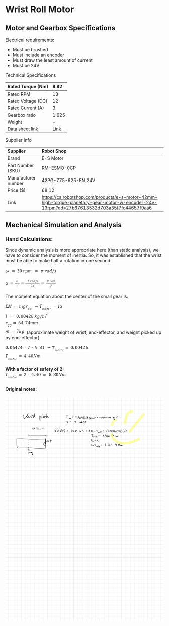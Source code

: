 # **Wrist Roll Motor**
## Motor and Gearbox Specifications

Electrical requirements:

* Must be brushed  
* Must include an encoder  
* Must draw the least amount of current  
* Must be 24V

Technical Specifications

| Rated Torque (Nm) | 8.82 |
| :---- | :---- |
| Rated RPM | 13 |
| Rated Voltage (DC) | 12 |
| Rated Current (A) | 3 |
| Gearbox ratio | 1:625 |
| Weight | \- |
| Data sheet link | [Link](https://drive.google.com/file/d/13U5swvCJxRlo7_JIyFcc0mwr1mnc3qjD/view?usp=drive_link) |

Supplier info

| Supplier | Robot Shop |
| :---- | :---- |
| Brand | E-S Motor |
| Part Number (SKU)  | RM-ESMO-0CP |
| Manufacturer number | 42PG-775-625-EN 24V |
| Price ($) | 68.12 |
| Link | https://ca.robotshop.com/products/e-s-motor-42mm-high-torque-planetary-gear-motor-w-encoder-24v-13rpm?qd=27b67613532d703a35f7fc44657f9aa6 |

## Mechanical Simulation and Analysis

### Hand Calculations:

Since dynamic analysis is more appropriate here (than static analysis), we have to consider the moment of inertia. So, it was established that the wrist must be able to make half a rotation in one second:

![ \=30 rpm \=  rad/s](img-wristpitch/image1.png)  
 
![\=t=  rad/s1s= rads2](img-wristpitch/image2.png)

The moment equation about the center of the small gear is:  

![M=mgrCG \-Tmotor=I](img-wristpitch/image3.png)   
![I \= 0.00426 kg/m2](img-wristpitch/image4.png)  
![rCG=64.74mm](img-wristpitch/image5.png)  
![m=7kg](img-wristpitch/image6.png) (approximate weight of wrist, end-effector, and weight picked up by end-effector)  

![0.0647479.81 \-Tmotor=0.00426](img-wristpitch/image7.png)   
![Tmotor=4.40Nm](img-wristpitch/image8.png)  

**With a factor of safety of 2:**  
![Tmotor=24.40= 8.80Nm](img-wristpitch/image9.png)  


#### Original notes:
![](img-wristpitch/image10.png)
